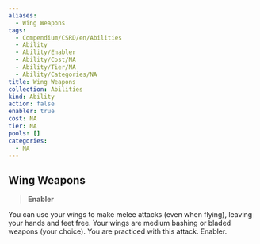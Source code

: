 ```yaml
---
aliases:
  - Wing Weapons
tags:
  - Compendium/CSRD/en/Abilities
  - Ability
  - Ability/Enabler
  - Ability/Cost/NA
  - Ability/Tier/NA
  - Ability/Categories/NA
title: Wing Weapons
collection: Abilities
kind: Ability
action: false
enabler: true
cost: NA
tier: NA
pools: []
categories:
  - NA
---
```

## Wing Weapons  
>**Enabler**
  
You can use your wings to make melee attacks (even when flying), leaving your hands and feet free. Your wings are medium bashing or bladed weapons (your choice). You are practiced with this attack. Enabler.